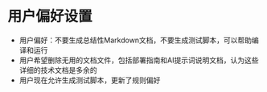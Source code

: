 # 用户偏好设置

- 用户偏好：不要生成总结性Markdown文档，不要生成测试脚本，可以帮助编译和运行
- 用户希望删除无用的文档文件，包括部署指南和AI提示词说明文档，认为这些详细的技术文档是多余的
- 用户现在允许生成测试脚本，更新了规则偏好
